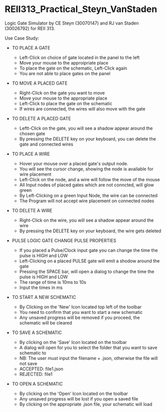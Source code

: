 # REII313_Practical_Steyn_VanStaden
Logic Gate Simulator by CE Steyn (30070147) and RJ van Staden (30026792) for REII 313.

Use Case Study:
* TO PLACE A GATE
  - Left-Click on choice of gate located in the panel to the left
  - Move your mouse to the approipriate place
  - To place the gate on the schematic, Left-Click again
  - You are not able to place gates on the panel
  
* TO MOVE A PLACED GATE
  - Right-Click on the gate you want to move
  - Move your mouse to the appropriate place
  - Left-Click to place the gate on the schematic
  - If wires are connected, the wires will also move with the gate
  
* TO DELETE A PLACED GATE
  - Leftt-Click on the gate, you will see a shadow appear around the chosen gate
  - By pressing the DELETE key on your keyboard, you can delete the gate and connected wires
  
* TO PLACE A WIRE
  - Hover your mouse over a placed gate's output node.
  - You will see the cursor change, showing the node is available for wire placement
  - Left-Click on the node, and a wire will follow the move of the mouse
  - All Input nodes of placed gates which are not conncted, will glow green
  - By Left-Clicking on a green Input Node, the wire can be connected
  - The Program will not accept wire placement on connected nodes
  
* TO DELETE A WIRE
  - Right-Click on the wire, you will see a shadow appear around the wire
  - By pressing the DELETE key on your keyboard, the wire gets deleted
  
* PULSE LOGIC GATE CHANGE PULSE PROPERTIES
  - If you placed a Pulse/Clock input gate you can change the time the pulse is HIGH and LOW
  - Left-Clicking on a placed PULSE gate will emit a shodow around the gate
  - Pressing the SPACE bar, will open a dialog to change the time the pulse is HIGH and LOW
  - The range of time is 10ms to 10s
  - Input the times in ms
  
* TO START A NEW SCHEMATIC
  - By Clicking on the 'New' Icon located top left of the toolbar
  - You need to confirm that you want to start a new schematic
  - Any unsaved progress will be removed if you proceed, the schematic will be cleared
  
* TO SAVE A SCHEMATIC
  - By clicking on the 'Save' Icon located on the toolbar
  - A dialog will open for you to select the folder that you want to save schematic to
  - NB: The user must input the filename + .json, otherwise the file will not save
  - ACCEPTED: file1.json
  - REJECTED: file1
  
* TO OPEN A SCHEMATIC
  - By clicking on the 'Open' Icon located on the toolbar
  - Any unsaved progress will be lost if you open a saved file
  - By clicking on the appropriate .json file, your schematic will load
  
  
